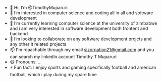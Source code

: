 - 👋 Hi, I’m @TimothyMuparuri
- 👀 I’m interested in computer science and coding all in all and software development
- 🌱 I’m currently learning computer science at the university of zimbabwe and i am very interested in software development both frontent and backend
- 💞️ I’m looking to collaborate on any software development projcts and any other it related projects
- 📫 I'm reaachable through my email sizornation21@gmail.com and you can search my linkedIn account Timothy T Muparuri
- 😄 Pronouns: ...
- ⚡ Fun fact: I enjoy sports and gaming specifically football and american football, which i play during my spare time

<!---
TimothyMuparuri/TimothyMuparuri is a ✨ special ✨ repository because its `README.md` (this file) appears on your GitHub profile.
You can click the Preview link to take a look at your changes.
--->
